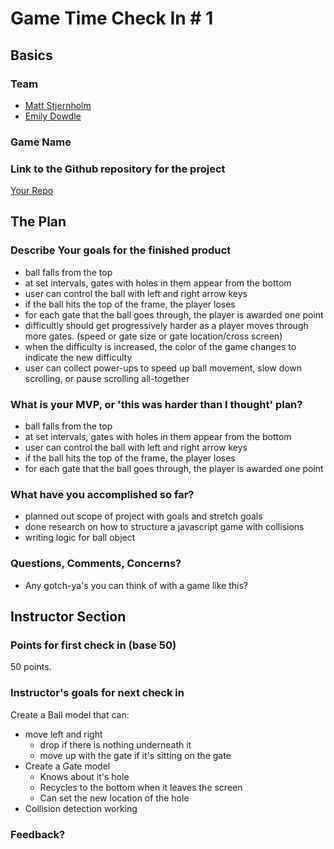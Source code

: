 # Game Time Check In # 1

## Basics

### Team
- [Matt Stjernholm](https://github.com/matt-stj)
- [Emily Dowdle](https://github.com/emilydowdle)

### Game Name

### Link to the Github repository for the project
[Your Repo](https://github.com/matt-stj/fall-down-js)

## The Plan

### Describe Your goals for the finished product

- ball falls from the top
- at set intervals, gates with holes in them appear from the bottom
- user can control the ball with left and right arrow keys
- if the ball hits the top of the frame, the player loses
- for each gate that the ball goes through, the player is awarded one point
- difficultly should get progressively harder as a player moves through more gates. (speed or gate size or gate location/cross screen)
- when the difficulty is increased, the color of the game changes to indicate the new difficulty
- user can collect power-ups to speed up ball movement, slow down scrolling, or pause scrolling all-together

### What is your MVP, or 'this was harder than I thought' plan?

- ball falls from the top
- at set intervals, gates with holes in them appear from the bottom
- user can control the ball with left and right arrow keys
- if the ball hits the top of the frame, the player loses
- for each gate that the ball goes through, the player is awarded one point

### What have you accomplished so far?

- planned out scope of project with goals and stretch goals
- done research on how to structure a javascript game with collisions
- writing logic for ball object

### Questions, Comments, Concerns?

- Any gotch-ya's you can think of with a game like this?

## Instructor Section

### Points for first check in (base 50)
50 points.
### Instructor's goals for next check in

Create a Ball model that can:   
* move left and right
  * drop if there is nothing underneath it
  * move up with the gate if it's sitting on the gate
* Create a Gate model
  * Knows about it's hole
  * Recycles to the bottom when it leaves the screen
  * Can set the new location of the hole
* Collision detection working

### Feedback?
